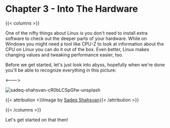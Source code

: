 # Chapter 3 - Into The Hardware

<script>
    document.getElementById("hardwareMenu").open = true;
</script>
{{< columns >}}

One of the nifty things about Linux is you don't need to install extra software to check out the deeper parts of your hardware. While on Windows you might need a tool like CPU-Z to look at information about the CPU on Linux you can do it out of the box. Even better, Linux makes changing values and tweaking performance easier, too.

Before we get started, let's just look into abyss, hopefully when we're done you'll be able to recognize everything in this picture:

<--->

![sadeq-shahsvan-cR0bLCSpGfw-unsplash](/unsplash/sadeq-shahsvan-cR0bLCSpGfw-unsplash.webp)

{{< attribution >}}Image by [Sadeq Shahsvan](https://unsplash.com/@sadeqshahsvan){{< /attribution >}}

{{< /columns >}}

Let's get started on that then!
